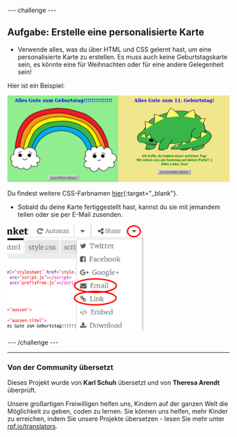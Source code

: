--- challenge ---

## Aufgabe: Erstelle eine personalisierte Karte

+ Verwende alles, was du über HTML und CSS gelernt hast, um eine personalisierte Karte zu erstellen. Es muss auch keine Geburtstagskarte sein, es könnte eine für Weihnachten oder für eine andere Gelegenheit sein!

Hier ist ein Beispiel:

![screenshot](images/birthday-final.png)

Du findest weitere CSS-Farbnamen [hier](http://jumpto.cc/colours){:target="_blank"}.

+ Sobald du deine Karte fertiggestellt hast, kannst du sie mit jemandem teilen oder sie per E-Mail zusenden.

![screenshot](images/birthday-share.png)

--- /challenge ---
***
### Von der Community übersetzt 

Dieses Projekt wurde von **Karl Schuh** übersetzt und von **Theresa Arendt** überprüft. 

Unsere großartigen Freiwilligen helfen uns, Kindern auf der ganzen Welt die Möglichkeit zu geben, coden zu lernen. Sie können uns helfen, mehr Kinder zu erreichen, indem Sie unsere Projekte übersetzen - lesen Sie mehr unter [rpf.io/translators](https://rpf.io/translators).

